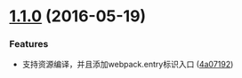 <a name="1.1.0"></a>
# [1.1.0](https://github.com/plover-modules/plover-assets-webpack/compare/v1.0.0...v1.1.0) (2016-05-19)


### Features

* 支持资源编译，并且添加webpack.entry标识入口 ([4a07192](https://github.com/plover-modules/plover-assets-webpack/commit/4a07192))



